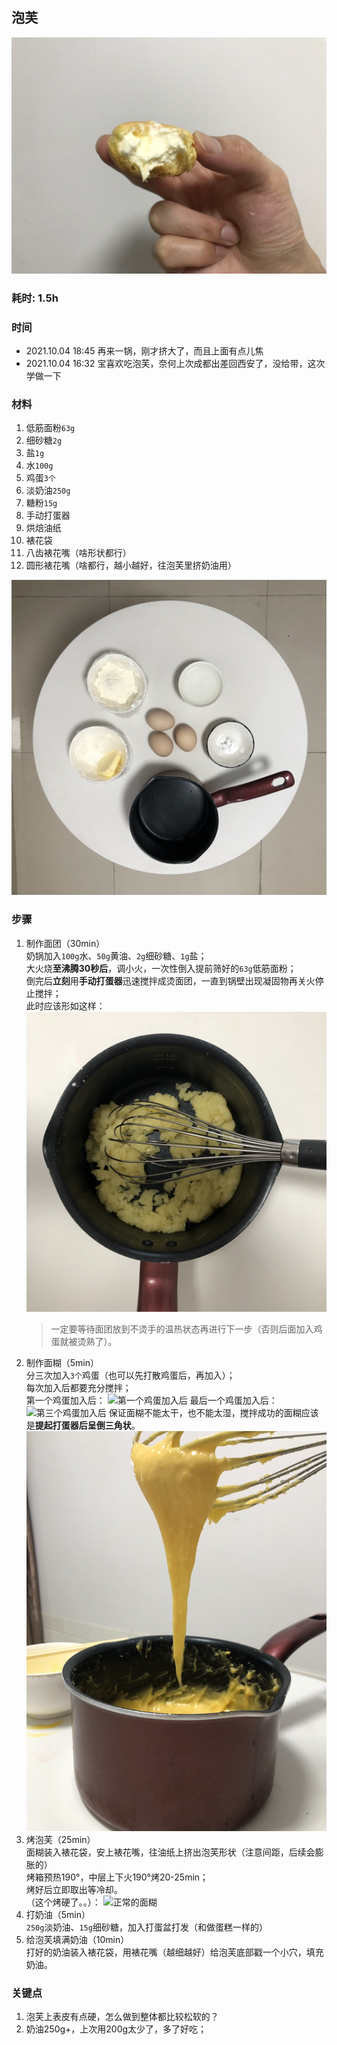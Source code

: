 ## 泡芙

![1](./pics/1/d.jpg)

### 耗时: 1.5h

### 时间
- 2021.10.04 18:45 再来一锅，刚才挤大了，而且上面有点儿焦
- 2021.10.04 16:32 宝喜欢吃泡芙，奈何上次成都出差回西安了，没给带，这次学做一下

### 材料
1. 低筋面粉`63g`
2. 细砂糖`2g`
3. 盐`1g`
4. 水`100g`
5. 鸡蛋`3个`
6. 淡奶油`250g`
7. 糖粉`15g`
8. 手动打蛋器
9. 烘焙油纸
10. 裱花袋
11. 八齿裱花嘴（啥形状都行）
12. 圆形裱花嘴（啥都行，越小越好，往泡芙里挤奶油用）

![1](./pics/1/b.jpg)

### 步骤
1. 制作面团（30min）  
   奶锅加入`100g`水、`50g`黄油、`2g`细砂糖、`1g`盐；  
   大火烧**至沸腾30秒后**，调小火，一次性倒入提前筛好的`63g`低筋面粉；  
   倒完后**立刻**用**手动打蛋器**迅速搅拌成烫面团，一直到锅壁出现凝固物再关火停止搅拌；  
   此时应该形如这样：
   ![1](./pics/1/e.jpg)
   > 一定要等待面团放到不烫手的温热状态再进行下一步（否则后面加入鸡蛋就被烫熟了）。
2. 制作面糊（5min）  
   分三次加入`3个`鸡蛋（也可以先打散鸡蛋后，再加入）；  
   每次加入后都要充分搅拌；  
   第一个鸡蛋加入后：
   ![第一个鸡蛋加入后](./pics/1/f.jpg)
   最后一个鸡蛋加入后：
   ![第三个鸡蛋加入后](./pics/1/g.jpg)
   保证面糊不能太干，也不能太湿，搅拌成功的面糊应该是**提起打蛋器后呈倒三角状**。  
   ![正常的面糊](./pics/1/h.jpg)
3. 烤泡芙（25min）  
   面糊装入裱花袋，安上裱花嘴，往油纸上挤出泡芙形状（注意间距，后续会膨胀的）  
   烤箱预热190°，中层上下火190°烤20-25min；  
   烤好后立即取出等冷却。  
   （这个烤硬了。。）：
   ![正常的面糊](./pics/1/a.jpg)
4. 打奶油（5min）  
   `250g`淡奶油、`15g`细砂糖，加入打蛋盆打发（和做蛋糕一样的）
5. 给泡芙填满奶油（10min）  
   打好的奶油装入裱花袋，用裱花嘴（越细越好）给泡芙底部戳一个小穴，填充奶油。

### 关键点
1. 泡芙上表皮有点硬，怎么做到整体都比较松软的？
2. 奶油250g+，上次用200g太少了，多了好吃；